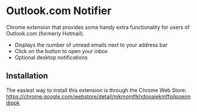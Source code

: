 Outlook.com Notifier
====================

Chrome extension that provides some handy extra functionality for users of 
Outlook.com (formerly Hotmail).

* Displays the number of unread emails next to your address bar
* Click on the button to open your inbox
* Optional desktop notifications

Installation
------------

The easiest way to install this extension is through the Chrome Web Store:
https://chrome.google.com/webstore/detail/mkmomflkhdooajekmffpilpoenndjppk